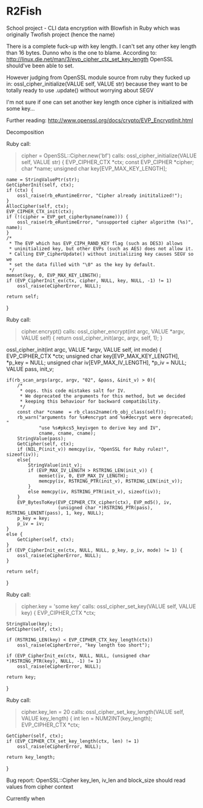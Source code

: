 R2Fish
======

School project - CLI data encryption with Blowfish in Ruby which was originally Twofish project (hence the name)

There is a complete fuck-up with key length. I can't set any other key length than 16 bytes.
Dunno who is the one to blame.
According to:
http://linux.die.net/man/3/evp_cipher_ctx_set_key_length 
OpenSSL should've been able to set.

However judging from OpenSSL module source from ruby they fucked up in:
ossl_cipher_initialize(VALUE self, VALUE str)
because they want to be totally ready to use .update() without worrying about SEGV

I'm not sure if one can set another key length once cipher is initialized with some key...

Further reading:
http://www.openssl.org/docs/crypto/EVP_EncryptInit.html


Decomposition

Ruby call:
> cipher = OpenSSL::Cipher.new('bf')
calls:
ossl_cipher_initialize(VALUE self, VALUE str)
{
    EVP_CIPHER_CTX *ctx;
    const EVP_CIPHER *cipher;
    char *name;
    unsigned char key[EVP_MAX_KEY_LENGTH];

    name = StringValuePtr(str);
    GetCipherInit(self, ctx);
    if (ctx) {
        ossl_raise(rb_eRuntimeError, "Cipher already inititalized!");
    }
    AllocCipher(self, ctx);
    EVP_CIPHER_CTX_init(ctx);
    if (!(cipher = EVP_get_cipherbyname(name))) {
        ossl_raise(rb_eRuntimeError, "unsupported cipher algorithm (%s)", name);
    }
    /*
     * The EVP which has EVP_CIPH_RAND_KEY flag (such as DES3) allows
     * uninitialized key, but other EVPs (such as AES) does not allow it.
     * Calling EVP_CipherUpdate() without initializing key causes SEGV so we
     * set the data filled with "\0" as the key by default.
     */
    memset(key, 0, EVP_MAX_KEY_LENGTH);
    if (EVP_CipherInit_ex(ctx, cipher, NULL, key, NULL, -1) != 1)
        ossl_raise(eCipherError, NULL);

    return self;
}

Ruby call:
> cipher.encrypt()
calls:
ossl_cipher_encrypt(int argc, VALUE *argv, VALUE self)
{
    return ossl_cipher_init(argc, argv, self, 1);
}

ossl_cipher_init(int argc, VALUE *argv, VALUE self, int mode)
{
    EVP_CIPHER_CTX *ctx;
    unsigned char key[EVP_MAX_KEY_LENGTH], *p_key = NULL;
    unsigned char iv[EVP_MAX_IV_LENGTH], *p_iv = NULL;
    VALUE pass, init_v;

    if(rb_scan_args(argc, argv, "02", &pass, &init_v) > 0){
        /*
         * oops. this code mistakes salt for IV.
         * We deprecated the arguments for this method, but we decided
         * keeping this behaviour for backward compatibility.
         */
        const char *cname  = rb_class2name(rb_obj_class(self));
        rb_warn("arguments for %s#encrypt and %s#decrypt were deprecated; "
                "use %s#pkcs5_keyivgen to derive key and IV",
                cname, cname, cname);
        StringValue(pass);
        GetCipher(self, ctx);
        if (NIL_P(init_v)) memcpy(iv, "OpenSSL for Ruby rulez!", sizeof(iv));
        else{
            StringValue(init_v);
            if (EVP_MAX_IV_LENGTH > RSTRING_LEN(init_v)) {
                memset(iv, 0, EVP_MAX_IV_LENGTH);
                memcpy(iv, RSTRING_PTR(init_v), RSTRING_LEN(init_v));
            }
            else memcpy(iv, RSTRING_PTR(init_v), sizeof(iv));
        }
        EVP_BytesToKey(EVP_CIPHER_CTX_cipher(ctx), EVP_md5(), iv,
                       (unsigned char *)RSTRING_PTR(pass), RSTRING_LENINT(pass), 1, key, NULL);
        p_key = key;
        p_iv = iv;
    }
    else {
        GetCipher(self, ctx);
    }
    if (EVP_CipherInit_ex(ctx, NULL, NULL, p_key, p_iv, mode) != 1) {
        ossl_raise(eCipherError, NULL);
    }

    return self;
}

Ruby call:
> cipher.key = 'some key'
calls:
ossl_cipher_set_key(VALUE self, VALUE key)
{
    EVP_CIPHER_CTX *ctx;

    StringValue(key);
    GetCipher(self, ctx);

    if (RSTRING_LEN(key) < EVP_CIPHER_CTX_key_length(ctx))
        ossl_raise(eCipherError, "key length too short");

    if (EVP_CipherInit_ex(ctx, NULL, NULL, (unsigned char *)RSTRING_PTR(key), NULL, -1) != 1)
        ossl_raise(eCipherError, NULL);

    return key;
}

Ruby call:
> cipher.key_len = 20
calls:
ossl_cipher_set_key_length(VALUE self, VALUE key_length)
{
    int len = NUM2INT(key_length);
    EVP_CIPHER_CTX *ctx;

    GetCipher(self, ctx);
    if (EVP_CIPHER_CTX_set_key_length(ctx, len) != 1)
        ossl_raise(eCipherError, NULL);

    return key_length;
}


Bug report:
OpenSSL::Cipher key_len, iv_len and block_size should read values from cipher context

Currently when  